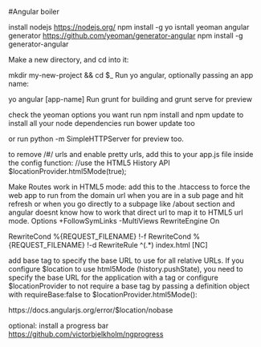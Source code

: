 #Angular boiler 

install nodejs https://nodejs.org/
npm install -g yo
isntall yeoman angular generator https://github.com/yeoman/generator-angular
npm install -g generator-angular

Make a new directory, and cd into it:

mkdir my-new-project && cd $_
Run yo angular, optionally passing an app name:

yo angular [app-name]
Run grunt for building and grunt serve for preview

check the yeoman options you want
run npm install and npm update to install all your node dependencies
run bower update too

or run 
python -m SimpleHTTPServer for preview too.

to remove /#/ urls and enable pretty urls, add this to your app.js file inside the config function:
//use the HTML5 History API
$locationProvider.html5Mode(true);
        
Make Routes work in HTML5 mode:
add this to the .htaccess to force the web app to run from the domain url when you are in a sub page and hit refresh or when you go directly to a subpage like /about section and angular doesnt know how to work that direct url to map it to HTML5 url mode.
Options +FollowSymLinks -MultiViews
RewriteEngine On

RewriteCond %{REQUEST_FILENAME} !-f
RewriteCond %{REQUEST_FILENAME} !-d
RewriteRule ^(.*) index.html [NC]

add base tag to specify the base URL to use for all relative URLs.
If you configure $location to use html5Mode (history.pushState), you need to specify the base URL for the application with a <base href=""> tag or configure $locationProvider to not require a base tag by passing a definition object with requireBase:false to $locationProvider.html5Mode():
<base href="/app/">
https://docs.angularjs.org/error/$location/nobase

optional:
install a progress bar
https://github.com/victorbjelkholm/ngprogress
